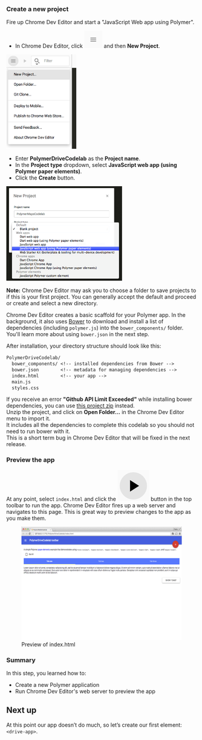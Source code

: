 <toc-element></toc-element>

### Create a new project

Fire up Chrome Dev Editor and start a "JavaScript Web app using Polymer".

<div class="stepbystep">
  <ul>
    <li>In Chrome Dev Editor,
      click <img src="img/hamburger.png" class="icon"> and then
      <b>New Project</b>.</li>
  </ul>
  <div>
    <img src="img/s1-newproject.png" style="height: 250px;">
  </div>
</div>

<div class="stepbystep">
  <ul>
    <li>Enter <b>PolymerDriveCodelab</b> as the <b>Project name</b>.</li>
    <li>In the <b>Project type</b> dropdown, select
      <b>JavaScript web app (using Polymer paper elements)</b>.</li>
    <li>Click the <b>Create</b> button.</li>
  </ul>
  <div>
    <img src="img/s1-newproject-type.png" style="height:250px;">
  </div>
</div>

**Note:** Chrome Dev Editor may ask you to choose a folder to save projects to if
this is your first project.
You can generally accept the default and proceed or
create and select a new directory.

Chrome Dev Editor creates a basic scaffold for your Polymer app.
In the background, it also uses [Bower](http://bower.io/) to
download and install a list of dependencies (including `polymer.js`)
into the `bower_components/` folder.
You'll learn more about using `bower.json` in the next step.

After installation, your directory structure should look like this:

    PolymerDriveCodelab/
      bower_components/ <!-- installed dependencies from Bower -->
      bower.json        <!-- metadata for managing dependencies -->
      index.html        <!-- your app -->
      main.js
      styles.css

<aside class="callout">
<div>If you receive an error <strong>"Github API Limit Exceeded"</strong> while installing bower dependencies, you can use <a href="zips/PolymerDriveCodelab.zip">this project zip</a> instead.</div>
<div>Unzip the project, and click on <strong>Open Folder...</strong> in the Chrome Dev Editor menu to import it.</div>
<div>It includes all the dependencies to complete this codelab so you should not need to run bower with it.</div>
<div>This is a short term bug in Chrome Dev Editor that will be fixed in the next release.</div>
</aside>

### Preview the app

At any point, select `index.html` and click the
<img src="img/runbutton.png" class="icon"> button in the top toolbar to run the app.
Chrome Dev Editor fires up a web server and navigates to this page.
This is great way to preview changes to the app as you make them.

<figure>
  <img src="img/s1-helloworld.png" style="height:300px">
  <figcaption>Preview of index.html</figcaption>
</figure>

### Summary

In this step, you learned how to:

- Create a new Polymer application
- Run Chrome Dev Editor's web server to preview the app

## Next up

At this point our app doesn’t do much, so let’s create our first element:
`<drive-app>`. 
